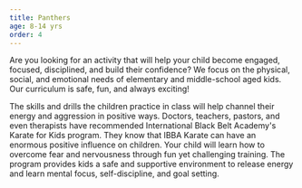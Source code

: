```yaml
---
title: Panthers
age: 8-14 yrs
order: 4
---
```



Are you looking for an activity that will help your child become engaged, focused, disciplined, and build their confidence? We focus on the physical, social, and emotional needs of elementary and middle-school aged kids. Our curriculum is safe, fun, and always exciting!

The skills and drills the children practice in class will help channel their energy and aggression in positive ways. Doctors, teachers, pastors, and even therapists have recommended International Black Belt Academy's Karate for Kids program. They know that IBBA Karate can have an enormous positive influence on children. Your child will learn how to overcome fear and nervousness through fun yet challenging training. The program provides kids a safe and supportive environment to release energy and learn mental focus, self-discipline, and goal setting.